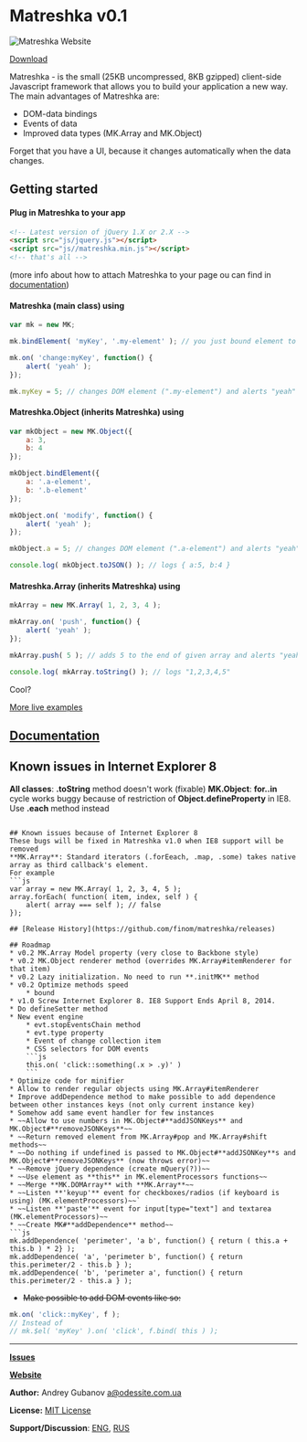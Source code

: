 # Matreshka v0.1
![Matreshka Website](http://finom.github.io/img/mk-logo-colour.svg "Matreshka Website")

[Download](https://github.com/finom/matreshka/releases)

Matreshka - is the small (25KB uncompressed, 8KB gzipped) client-side Javascript framework that allows you to build your application a new way. The main advantages of Matreshka are:
* DOM-data bindings
* Events of data
* Improved data types (MK.Array and MK.Object)

Forget that you have a UI, because it changes automatically when the data changes.

## Getting started
#### Plug in Matreshka to your app

```html
<!-- Latest version of jQuery 1.X or 2.X -->
<script src="js/jquery.js"></script>
<script src="js//matreshka.min.js"></script>
<!-- that's all -->
```
(more info about how to attach Matreshka to your page ou can find in [documentation](http://finom.github.io/matreshka/docs/))

#### Matreshka (main class) using

```js
var mk = new MK;

mk.bindElement( 'myKey', '.my-element' ); // you just bound element to your key "myKey"

mk.on( 'change:myKey', function() {
	alert( 'yeah' );
});

mk.myKey = 5; // changes DOM element (".my-element") and alerts "yeah"
```

#### Matreshka.Object (inherits Matreshka) using

```js
var mkObject = new MK.Object({
	a: 3,
	b: 4
});

mkObject.bindElement({
	a: '.a-element',
	b: '.b-element'
});

mkObject.on( 'modify', function() {
	alert( 'yeah' );
});

mkObject.a = 5; // changes DOM element (".a-element") and alerts "yeah"

console.log( mkObject.toJSON() ); // logs { a:5, b:4 }
```

#### Matreshka.Array (inherits Matreshka) using
```js
mkArray = new MK.Array( 1, 2, 3, 4 );

mkArray.on( 'push', function() {
	alert( 'yeah' );
});

mkArray.push( 5 ); // adds 5 to the end of given array and alerts "yeah"

console.log( mkArray.toString() ); // logs "1,2,3,4,5"
```

Cool?

[More live examples](http://finom.github.io/matreshka/examples/)

## [Documentation](http://finom.github.io/matreshka/docs/)

## Known issues in Internet Explorer 8
**All classes**: **.toString** method doesn't work (fixable)
**MK.Object**: **for..in** cycle works buggy because of restriction of **Object.defineProperty** in IE8. Use **.each** method instead
```

## Known issues because of Internet Explorer 8
These bugs will be fixed in Matreshka v1.0 when IE8 support will be removed
**MK.Array**: Standard iterators (.forEeach, .map, .some) takes native array as third callback's element.
For example
```js
var array = new MK.Array( 1, 2, 3, 4, 5 );
array.forEach( function( item, index, self ) {
	alert( array === self ); // false
});

## [Release History](https://github.com/finom/matreshka/releases)

## Roadmap
* v0.2 MK.Array Model property (very close to Backbone style)
* v0.2 MK.Object renderer method (overrides MK.Array#itemRenderer for that item)
* v0.2 Lazy initialization. No need to run **.initMK** method
* v0.2 Optimize methods speed
	* bound
* v1.0 Screw Internet Explorer 8. IE8 Support Ends April 8, 2014.
* Do defineSetter method
* New event engine 
	* evt.stopEventsChain method
	* evt.type property
	* Event of change collection item
	* CSS selectors for DOM events
	```js
	this.on( 'click::something(.x > .y)' )
	```
* Optimize code for minifier
* Allow to render regular objects using MK.Array#itemRenderer
* Improve addDependence method to make possible to add dependence between other instances keys (not only current instance key)
* Somehow add same event handler for few instances
* ~~Allow to use numbers in MK.Object#**addJSONKeys** and MK.Object#**removeJSONKeys**~~
* ~~Return removed element from MK.Array#pop and MK.Array#shift methods~~
* ~~Do nothing if undefined is passed to MK.Object#**addJSONKey**s and MK.Object#**removeJSONKeys** (now throws error)~~
* ~~Remove jQuery dependence (create mQuery(?))~~
* ~~Use element as **this** in MK.elementProcessors functions~~
* ~~Merge **MK.DOMArray** with **MK.Array**~~
* ~~Listen **'keyup'** event for checkboxes/radios (if keyboard is using) (MK.elementProcessors)~~`
* ~~Listen **'paste'** event for input[type="text"] and textarea (MK.elementProcessors)~~
* ~~Create MK#**addDependence** method~~
```js
mk.addDependence( 'perimeter', 'a b', function() { return ( this.a + this.b ) * 2} );
mk.addDependence( 'a', 'perimeter b', function() { return this.perimeter/2 - this.b } );
mk.addDependence( 'b', 'perimeter a', function() { return this.perimeter/2 - this.a } );
```

* ~~Make possible to add DOM events like so:~~
```js
mk.on( 'click::myKey', f );
// Instead of
// mk.$el( 'myKey' ).on( 'click', f.bind( this ) );
```



------------------------------------

[**Issues**](https://github.com/finom/matreshka/issues)

[**Website**](http://finom.github.io/matreshka/)

**Author:** Andrey Gubanov <a@odessite.com.ua>

**License:** [MIT License](https://raw.github.com/finom/matreshka/master/LICENSE)

**Support/Discussion**: [ENG](https://groups.google.com/forum/#!forum/matreshkajs), [RUS](https://groups.google.com/forum/#!forum/matreshkajs-rus)








